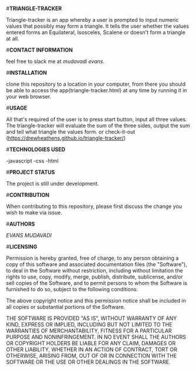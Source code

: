 #**TRIANGLE-TRACKER**

Triangle-tracker is an app whereby a user is prompted to input numeric values that possibly may form a triangle. It tells the user whether the values entered forms an Equilateral, Isosceles, Scalene or doesn't form a triangle at all.

#**CONTACT INFORMATION**

feel free to slack me at *mudavadi evans.*

#**INSTALLATION**

clone this repository to a location in your computer, from there you should be able to access the app(triangle-tracker.html) at any time by running it in your web browser.

#**USAGE**

All that's required of the user is to press start button, input all three values. The triangle-tracker will evaluate the sum of the three sides, output the sum and tell what triangle the values form. or check-it-out (https://drewheathens.github.io/triangle-tracker/)

#**TECHNOLOGIES USED**

-javascript
-css
-html

#**PROJECT STATUS**

The project is still under development.

#**CONTRIBUTION**

When contributing to this repository, please first discuss the change you wish to make via issue.

#**AUTHORS**

_EVANS MUDAVADI_

#**LICENSING**

Permission is hereby granted, free of charge, to any person obtaining a copy of this software and associated documentation files (the "Software"), to deal in the Software without restriction, including without limitation the rights to use, copy, modify, merge, publish, distribute, sublicense, and/or sell copies of the Software, and to permit persons to whom the Software is furnished to do so, subject to the following conditions:

The above copyright notice and this permission notice shall be included in all copies or substantial portions of the Software.

THE SOFTWARE IS PROVIDED "AS IS", WITHOUT WARRANTY OF ANY KIND, EXPRESS OR IMPLIED, INCLUDING BUT NOT LIMITED TO THE WARRANTIES OF MERCHANTABILITY, FITNESS FOR A PARTICULAR PURPOSE AND NONINFRINGEMENT. IN NO EVENT SHALL THE AUTHORS OR COPYRIGHT HOLDERS BE LIABLE FOR ANY CLAIM, DAMAGES OR OTHER LIABILITY, WHETHER IN AN ACTION OF CONTRACT, TORT OR OTHERWISE, ARISING FROM, OUT OF OR IN CONNECTION WITH THE SOFTWARE OR THE USE OR OTHER DEALINGS IN THE SOFTWARE.
